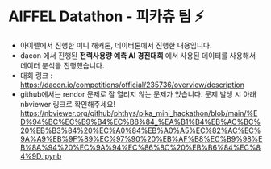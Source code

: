 # AIFFEL Datathon - 피카츄 팀 ⚡
- 아이펠에서 진행한 미니 해커톤, 데이터톤에서 진행한 내용입니다.
- dacon 에서 진행된 __전력사용량 예측 AI 경진대회__ 에서 사용된 데이터를 사용해서 데이터 분석을 진행했습니다.
- 대회 링크 : https://dacon.io/competitions/official/235736/overview/description
- github에서는 rendor 문제로 잘 열리지 않는 문제가 있습니다. 문제 발생 시 아래 nbviewer 링크로 확인해주세요!
https://nbviewer.org/github/phthys/pika_mini_hackathon/blob/main/%ED%94%BC%EC%B9%B4%EC%B8%84_%EA%B1%B4%EB%AC%BC%20%EB%B3%84%20%EC%A0%84%EB%A0%A5%EC%82%AC%EC%9A%A9%EB%9F%89%EC%97%90%20%EB%AF%B8%EC%B9%98%EB%8A%94%20%EC%9A%94%EC%86%8C%20%EB%B6%84%EC%84%9D.ipynb

